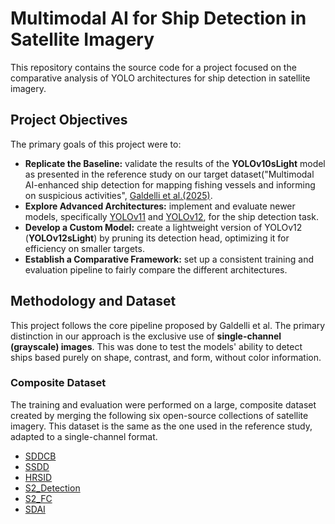 # Multimodal AI for Ship Detection in Satellite Imagery

This repository contains the source code for a project focused on the comparative analysis of YOLO architectures for ship detection in satellite imagery. 

## Project Objectives

The primary goals of this project were to:

-   **Replicate the Baseline:** validate the results of the **YOLOv10sLight** model as presented in the reference study on our target dataset("Multimodal AI-enhanced ship detection for mapping fishing vessels and informing on suspicious activities", [Galdelli et al.(2025)](https://www.sciencedirect.com/science/article/pii/S0167865525000649).
-   **Explore Advanced Architectures:** implement and evaluate newer models, specifically [YOLOv11](https://docs.ultralytics.com/it/models/yolo11/) and [YOLOv12](https://docs.ultralytics.com/it/models/yolo12/), for the ship detection task.
-   **Develop a Custom Model:** create a lightweight version of YOLOv12 (**YOLOv12sLight**) by pruning its detection head, optimizing it for efficiency on smaller targets.
-   **Establish a Comparative Framework:** set up a consistent training and evaluation pipeline to fairly compare the different architectures.

## Methodology and Dataset

This project follows the core pipeline proposed by Galdelli et al. The primary distinction in our approach is the exclusive use of **single-channel (grayscale) images**. This was done to test the models' ability to detect ships based purely on shape, contrast, and form, without color information.

### Composite Dataset
The training and evaluation were performed on a large, composite dataset created by merging the following six open-source collections of satellite imagery. This dataset is the same as the one used in the reference study, adapted to a single-channel format.

-   [SDDCB](https://github.com/CAESAR-Radi/SAR-Ship-Dataset)
-   [SSDD](https://drive.google.com/file/d/1grDw3zbGjQKYPjOxv9-h4WSUctoUvu1O/view)
-   [HRSID](https://github.com/chaozhong2010/HRSID)
-   [S2\_Detection](https://universe.roboflow.com/sentinel2/sentinel-2-ship_detection)
-   [S2\_FC](https://huggingface.co/mayrajeo/marine-vessel-detection-yolov8)
-   [SDAI](https://www.kaggle.com/datasets/andrewmvd/ship-detection)

